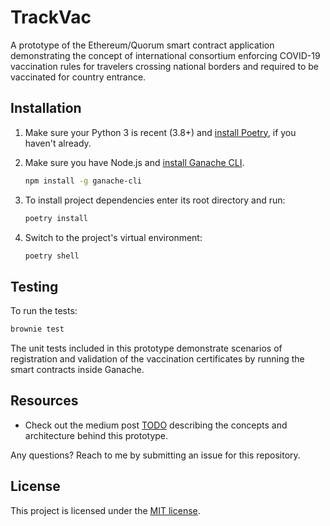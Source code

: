 # TrackVac

A prototype of the Ethereum/Quorum smart contract application demonstrating the concept of international consortium enforcing COVID-19 vaccination rules for travelers crossing national borders and required to be vaccinated for country entrance.

## Installation

1. Make sure your Python 3 is recent (3.8+) and [install Poetry](https://python-poetry.org/docs/#installation), if you haven't already.

2. Make sure you have Node.js and [install Ganache CLI](https://www.npmjs.com/package/ganache-cli).
   ```bash
   npm install -g ganache-cli
   ```

3. To install project dependencies enter its root directory and run:
   ```bash
   poetry install
   ```
   
4. Switch to the project's virtual environment:
   ```bash
   poetry shell
   ```

## Testing

To run the tests:

```bash
brownie test
```

The unit tests included in this prototype demonstrate scenarios of registration and validation of the vaccination certificates by running the smart contracts inside Ganache.

## Resources

* Check out the medium post [TODO](https://TODO/) describing the concepts and architecture behind this prototype.


Any questions? Reach to me by submitting an issue for this repository.

## License

This project is licensed under the [MIT license](LICENSE).
